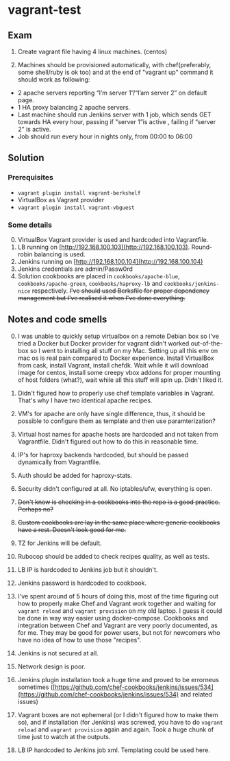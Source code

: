 # vagrant-test

## Exam

1. Create vagrant file having 4 linux machines. (centos)

2. Machines should be provisioned automatically, with chef(preferably, some shell/ruby is ok too) and at the end of "vagrant up" command it should work as following:

- 2 apache servers reporting “I’m server 1”/“I’am server 2” on default page.
- 1 HA proxy balancing 2 apache servers.
- Last machine should run Jenkins server with 1 job, which sends GET towards HA every hour, passing if "server 1”is active , failing if “server 2” is active. 
- Job should run every hour in nights only, from 00:00 to 06:00 

## Solution

### Prerequisites

- `vagrant plugin install vagrant-berkshelf`
- VirtualBox as Vagrant provider
- `vagrant plugin install vagrant-vbguest`

### Some details

0. VirtualBox Vagrant provider is used and hardcoded into Vagrantfile.
1. LB running on [http://192.168.100.103](http://192.168.100.103). Round-robin balancing is used.
2. Jenkins running on [http://192.168.100.104](http://192.168.100.104)
3. Jenkins credentials are admin/Passw0rd
4. Solution cookbooks are placed in `cookbooks/apache-blue`, `cookbooks/apache-green`, `cookbooks/haproxy-lb` and `cookbooks/jenkins-nice` respectively. ~~I've should used Berksfile for proper dependency management but I've realised it when I've done everything.~~

## Notes and code smells

0. I was unable to quickly setup virtualbox on a remote Debian box so I've tried a Docker but Docker provider for vagrant didn't worked out-of-the-box so I went to installing all stuff on my Mac. Setting up all this env on mac os is real pain compared to Docker experience. Install VirtualBox from cask, install Vagrant, install chefdk. Wait while it will download image for centos, install some creepy vbox addons for proper mounting of host folders (what?), wait while all this stuff will spin up. Didn't liked it.

1. Didn't figured how to properly use chef template variables in Vagrant. That's why I have two identical apache recipes.

2. VM's for apache are only have single difference, thus, it should be possible to configure them as template and then use paramterization?

3. Virtual host names for apache hosts are hardcoded and not taken from Vagrantfile. Didn't figured out how to do this in reasonable time.

4. IP's for haproxy backends hardcoded, but should be passed dynamically from Vagrantfile.

5. Auth should be added for haproxy-stats.

6. Security didn't configured at all. No iptables/ufw, everything is open.

7. ~~Don't know is checking in a cookbooks into the repo is a good practice. Perhaps no?~~

8. ~~Custom cookbooks are lay in the same place where generic cookbooks have a rest. Doesn't look good for me.~~

9. TZ for Jenkins will be default.

10. Rubocop should be added to check recipes quality, as well as tests.

11. LB IP is hardcoded to Jenkins job but it shouldn't.

12. Jenkins password is hardcoded to cookbook.

13. I've spent around of 5 hours of doing this, most of the time figuring out how to properly make Chef and Vagrant work together and waiting for `vagrant reload` and `vagrant provision` on my old laptop. I guess it could be done in way way easier using docker-compose. Cookbooks and integration between Chef and Vagrant are very poorly documented, as for me. They may be good for power users, but not for newcomers who have no idea of how to use those "recipes".

14. Jenkins is not secured at all.

15. Network design is poor.

16. Jenkins plugin installation took a huge time and proved to be errorneus sometimes ([https://github.com/chef-cookbooks/jenkins/issues/534](https://github.com/chef-cookbooks/jenkins/issues/534) and related issues)

17. Vagrant boxes are not ephemeral (or I didn't figured how to make them so), and if installation (for Jenkins) was screwed, you have to do `vagrant reload` and `vagrant provision` again and again. Took a huge chunk of time just to watch at the outputs.

18. LB IP hardcoded to Jenkins job xml. Templating could be used here.